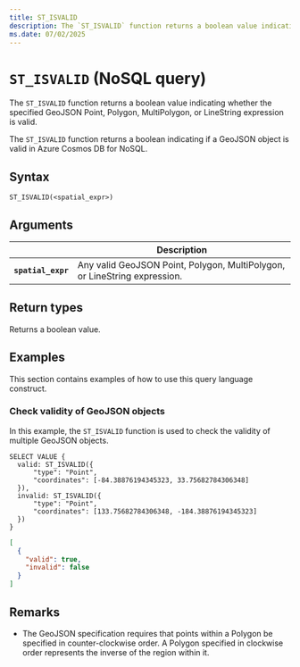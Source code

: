 ```yaml
---
title: ST_ISVALID
description: The `ST_ISVALID` function returns a boolean value indicating whether the specified GeoJSON Point, Polygon, MultiPolygon, or LineString expression is valid.
ms.date: 07/02/2025
---
```


# `ST_ISVALID` (NoSQL query)

The `ST_ISVALID` function returns a boolean value indicating whether the specified GeoJSON Point, Polygon, MultiPolygon, or LineString expression is valid.

The `ST_ISVALID` function returns a boolean indicating if a GeoJSON object is valid in Azure Cosmos DB for NoSQL.

## Syntax

```nosql
ST_ISVALID(<spatial_expr>)
```

## Arguments

| | Description |
| --- | --- |
| **`spatial_expr`** | Any valid GeoJSON Point, Polygon, MultiPolygon, or LineString expression. |

## Return types

Returns a boolean value.

## Examples

This section contains examples of how to use this query language construct.

### Check validity of GeoJSON objects

In this example, the `ST_ISVALID` function is used to check the validity of multiple GeoJSON objects.

```nosql
SELECT VALUE {
  valid: ST_ISVALID({ 
      "type": "Point",
      "coordinates": [-84.38876194345323, 33.75682784306348] 
  }),
  invalid: ST_ISVALID({ 
      "type": "Point",
      "coordinates": [133.75682784306348, -184.38876194345323] 
  })
}
```

```json
[
  {
    "valid": true,
    "invalid": false
  }
]
```

## Remarks

- The GeoJSON specification requires that points within a Polygon be specified in counter-clockwise order. A Polygon specified in clockwise order represents the inverse of the region within it.
